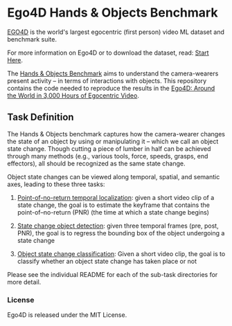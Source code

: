 # Ego4D Hands & Objects Benchmark

[EGO4D](https://ego4d-data.org/docs/) is the world's largest egocentric (first person) video ML dataset and benchmark suite.

For more information on Ego4D or to download the dataset, read: [Start Here](https://ego4d-data.org/docs/start-here/).

The [Hands & Objects Benchmark](https://ego4d-data.org/docs/benchmarks/hands-and-objects/) aims to understand the camera-wearers present activity – in terms of interactions with objects.  This repository contains the code needed to reproduce the results in the [Ego4D: Around the World in 3,000 Hours of Egocentric Video](https://arxiv.org/abs/2110.07058).

## Task Definition

The Hands & Objects benchmark captures how the camera-wearer changes the state of an object by using or manipulating it – which we call an object state change. Though cutting a piece of lumber in half can be achieved through many methods (e.g., various tools, force, speeds, grasps, end effectors), all should be recognized as the same state change.  

Object state changes can be viewed along temporal, spatial, and semantic axes, leading to these three tasks:

1. [Point-of-no-return temporal localization](./state-change-localization-classification/README.md): given a short video clip of a state change, the goal is to estimate the keyframe that contains the point-of–no-return (PNR) (the time at which a state change begins)

1. [State change object detection](./state-change-localization-classification/README.md): given three temporal frames (pre, post, PNR), the goal is to regress the bounding box of the object undergoing a state change

1. [Object state change classification](./object-of-change-detection/README.md): Given a short video clip, the goal is to classify whether an object state change has taken place or not

Please see the individual README for each of the sub-task directories for more detail. 

### License

Ego4D is released under the MIT License.
